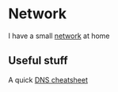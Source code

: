 # Network

I have a small [network](trigfa.md) at home

## Useful stuff

A quick [DNS cheatsheet](./DNS_cheatsheet.md)

